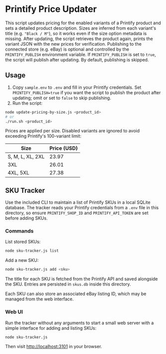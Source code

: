 # Printify Price Updater

This script updates pricing for the enabled variants of a Printify product and
sets a detailed product description. Sizes are inferred from each variant's
title (e.g. `"Black / M"`), so it works even if the size option metadata is
missing. After updating, the script retrieves the product again, prints the
variant JSON with the new prices for verification. Publishing to the connected
store (e.g. eBay) is optional and controlled by the `PRINTIFY_PUBLISH`
environment variable. If `PRINTIFY_PUBLISH` is set to `true`, the script will
publish after updating. By default, publishing is skipped.

## Usage

1. Copy `sample.env` to `.env` and fill in your Printify credentials. Set
   `PRINTIFY_PUBLISH=true` if you want the script to publish the product after
   updating; omit or set to `false` to skip publishing.
2. Run the script:

```bash
node update-pricing-by-size.js <product_id>
# or
./run.sh <product_id>
```

Prices are applied per size. Disabled variants are ignored to avoid
exceeding Printify's 100-variant limit:

| Size | Price (USD) |
| --- | --- |
| S, M, L, XL, 2XL | 23.97 |
| 3XL | 26.01 |
| 4XL, 5XL | 27.38 |


## SKU Tracker

Use the included CLI to maintain a list of Printify SKUs in a local SQLite database. The tracker reads your Printify credentials from a `.env` file in this directory, so ensure `PRINTIFY_SHOP_ID` and `PRINTIFY_API_TOKEN` are set before adding SKUs.

### Commands

List stored SKUs:

```bash
node sku-tracker.js list
```

Add a new SKU:

```bash
node sku-tracker.js add <sku>
```

The title for each SKU is fetched from the Printify API and saved alongside the SKU.
Entries are persisted in `skus.db` inside this directory.

Each SKU can also store an associated eBay listing ID, which may be managed from the web interface.

### Web UI

Run the tracker without any arguments to start a small web server with a simple interface for adding and listing SKUs:

```bash
node sku-tracker.js
```

Then visit [http://localhost:3101](http://localhost:3101) in your browser.
